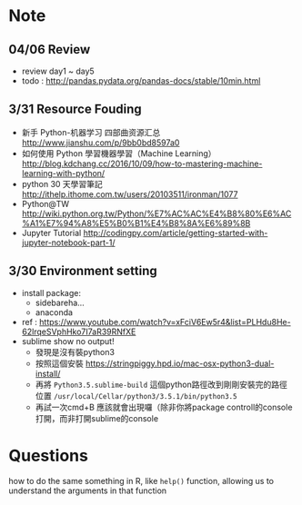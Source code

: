 # Note 

## 04/06 Review

- review day1 ~ day5
- todo : http://pandas.pydata.org/pandas-docs/stable/10min.html

## 3/31 Resource Fouding

- 新手 Python-机器学习 四部曲资源汇总 http://www.jianshu.com/p/9bb0bd8597a0
- 如何使用 Python 學習機器學習（Machine Learning） 
http://blog.kdchang.cc/2016/10/09/how-to-mastering-machine-learning-with-python/
- python 30 天學習筆記
http://ithelp.ithome.com.tw/users/20103511/ironman/1077
- Python@TW
http://wiki.python.org.tw/Python/%E7%AC%AC%E4%B8%80%E6%AC%A1%E7%94%A8%E5%B0%B1%E4%B8%8A%E6%89%8B
- Jupyter Tutorial
http://codingpy.com/article/getting-started-with-jupyter-notebook-part-1/

## 3/30 Environment setting

- install package:
  - sidebareha...
  - anaconda
- ref : https://www.youtube.com/watch?v=xFciV6Ew5r4&list=PLHdu8He-62lrqeSVphHko7I7aR39RNfXE
- sublime show no output!
  - 發現是沒有裝python3
  - 按照這個安裝 https://stringpiggy.hpd.io/mac-osx-python3-dual-install/
  - 再將 `Python3.5.sublime-build` 這個python路徑改到剛剛安裝完的路徑位置 `/usr/local/Cellar/python3/3.5.1/bin/python3.5`
  - 再試一次cmd+B 應該就會出現囉（除非你將package controll的console打開，而非打開sublime的console


# Questions 

how to do the same something in R, like `help()` function, allowing us to understand the arguments in that function
